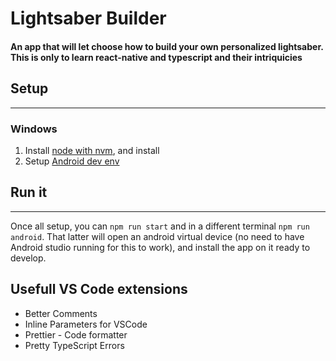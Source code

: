 # Lightsaber Builder

#### An app that will let choose how to build your own personalized lightsaber. This is only to learn react-native and typescript and their intriquicies

## Setup

---

### Windows

1. Install [node with nvm](https://github.com/coreybutler/nvm-windows#nvm-for-windows), and install
1. Setup [Android dev env](https://reactnative.dev/docs/environment-setup?guide=native&platform=android&os=windows)

## Run it

---

Once all setup, you can `npm run start` and in a different terminal `npm run android`. That latter will open an android virtual device (no need to have Android studio running for this to work), and install the app on it ready to develop.

## Usefull VS Code extensions

- Better Comments
- Inline Parameters for VSCode
- Prettier - Code formatter
- Pretty TypeScript Errors
